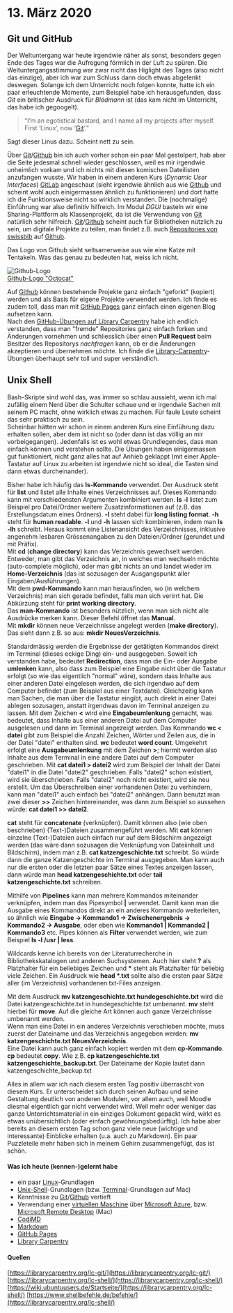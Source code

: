 # 13. März 2020
## Git und GitHub
Der Weltuntergang war heute irgendwie näher als sonst, besonders gegen Ende des Tages war die Aufregung förmlich in der Luft zu spüren. Die Weltuntergangsstimmung war zwar nicht das Higlight des Tages (also nicht das einzige), aber ich war zum Schluss dann doch etwas abgelenkt deswegen. Solange ich dem Unterricht noch folgen konnte, hatte ich ein paar erleuchtende Momente, zum Beispiel habe ich herausgefunden, dass *Git* ein britischer Ausdruck für *Blödmann* ist (das kam nicht im Unterricht, das habe ich gegoogelt).
>“I’m an egotistical bastard, and I name all my projects after myself. First ‘Linux’, now ‘[Git](https://de.wikipedia.org/wiki/Git)’.” 

Sagt dieser Linus dazu. Scheint nett zu sein.

Über [Git](https://git-scm.com)/[Github](https://github.com) bin ich auch vorher schon ein paar Mal gestolpert, hab aber die Seite jedesmal schnell wieder geschlossen, weil es mir irgendwie unheimlich vorkam und ich nichts mit diesen komischen Dateilisten anzufangen wusste. Wir haben in einem anderen Kurs (*Dynamic User Interfaces*) [GitLab](https://about.gitlab.com) angeschaut (sieht irgendwie ähnlich aus wie [Github](https://github.com) und scheint wohl auch einigermassen ähnlich zu funktionieren) und dort hatte ich die Funktionsweise nicht so wirklich verstanden. Die (nochmalige) Einführung war also definitiv hilfreich. Im Modul *DGUI* basteln wir eine Sharing-Plattform als Klassenprojekt, da ist die Verwendung von [Git](https://git-scm.com) natürlich sehr hilfreich. [Git](https://git-scm.com)/[Github](https://github.com) scheint auch für Bibliotheken nützlich zu sein, um digitale Projekte zu teilen, man findet z.B. auch [Repositories von swissbib](https://github.com/swissbib) auf [Github](https://github.com).  

Das Logo von Github sieht seltsamerweise aus wie eine Katze mit Tentakeln. Was das genau zu bedeuten hat, weiss ich nicht.  

![Github-Logo](https://github.githubassets.com/images/modules/logos_page/Octocat.png)  
[Github-Logo "Octocat"](https://github.githubassets.com/images/modules/logos_page/Octocat.png)  

Auf [Github](https://github.com) können bestehende Projekte ganz einfach "geforkt" (kopiert) werden und als Basis für eigene Projekte verwendet werden. Ich finde es zudem toll, dass man mit [GitHub Pages](https://pages.github.com) ganz einfach einen eigenen Blog aufsetzen kann.  
Nach den [GitHub-Übungen auf Library Carpentry](https://librarycarpentry.org/lc-git/) habe ich endlich verstanden, dass man "fremde" Repositories ganz einfach forken und Änderungen vornehmen und schliesslich über einen **Pull Request** beim Besitzer des Repositorys *nachfragen* kann, ob er die Änderungen akzeptieren und übernehmen möchte. Ich finde die [Library-Carpentry](https://librarycarpentry.org)-Übungen überhaupt sehr toll und super verständlich.

## Unix Shell
Bash-Skripte sind wohl das, was immer so schlau aussieht, wenn ich mal zufällig einem Nerd über die Schulter schaue und er irgendwie Sachen mit seinem PC macht, ohne wirklich etwas zu machen. Für faule Leute scheint das sehr praktisch zu sein.  
Scheinbar hätten wir schon in einem anderen Kurs eine Einführung dazu erhalten sollen, aber dem ist nicht so (oder dann ist das völlig an mir vorbeigegangen). Jedenfalls ist es wohl etwas Grundlegendes, dass man einfach können und verstehen sollte. Die Übungen haben einigermassen gut funktioniert, nicht ganz alles hat auf Anhieb geklappt (mit einer Apple-Tastatur auf Linux zu arbeiten ist irgendwie nicht so ideal, die Tasten sind dann etwas durcheinander).   

Bisher habe ich häufig das **ls-Kommando** verwendet. Der Ausdruck steht für **list** und listet alle Inhalte eines Verzeichnisses auf. Dieses Kommando kann mit verschiedensten Argumenten kombiniert werden. **ls -l** listet zum Beispiel pro Datei/Ordner weitere Zusatzinformationen auf (z.B. das Erstellungsdatum eines Ordners). **-l** steht dabei für **long listing format**. **-h** steht für **human readable**. **-l** und **-h** lassen sich kombinieren, indem man **ls -lh** schreibt. Heraus kommt eine Listenansicht des Verzeichnisses, inklusive angenehm lesbaren Grössenangaben zu den Dateien/Ordner (gerundet und mit Präfix).  
Mit **cd** (**change directory**) kann das Verzeichnis gewechselt werden. Entweder, man gibt das Verzeichnis an, in welches man wechseln möchte (auto-complete möglich), oder man gibt nichts an und landet wieder im **Home-Verzeichnis** (das ist sozusagen der Ausgangspunkt aller Eingaben/Ausführungen).  
Mit dem **pwd-Kommando** kann man herausfinden, wo (in welchem Verzeichnis) man sich gerade befindet, falls man sich verirrt hat. Die Abkürzung steht für **print working directory**.  
Das **man-Kommando** ist besonders nützlich, wenn man sich nicht alle Ausdrücke merken kann. Dieser Befehl öffnet das **Manual**.  
Mit **mkdir** können neue Verzeichnisse angelegt werden (**make directory**). Das sieht dann z.B. so aus: **mkdir NeuesVerzeichnis**.  

Standardmässig werden die Ergebnisse der getätigten Kommandos direkt im Terminal (dieses eckige Ding) ein- und ausgegeben.
Soweit ich verstanden habe, bedeutet **Redirection**, dass man die Ein- oder Ausgabe **umlenken** kann, also dass zum Beispiel eine Eingabe nicht über die Tastatur erfolgt (so wie das eigentlich "normal" wäre), sondern dass Inhalte aus einer anderen Datei eingelesen werden, die sich irgendwo auf dem Computer befindet (zum Beispiel aus einer Textdatei). Gleichzeitig kann man Sachen, die man über die Tastatur eingibt, auch direkt in einer Datei ablegen sozusagen, anstatt irgendwas davon im Terminal anzeigen zu lassen. Mit dem Zeichen **<** wird eine **Eingabeumlenkung** gemacht, was bedeutet, dass Inhalte aus einer anderen Datei auf dem Computer ausgelesen und dann im Terminal angezeigt werden. Das Kommando **wc < datei** gibt zum Beispiel die Anzahl Zeichen, Wörter und Zeilen aus, die in der Datei "datei" enthalten sind. **wc** bedeutet **word count**.
Umgekehrt erfolgt eine **Ausgabeumlenkung** mit dem Zeichen **>**; hiermit werden also Inhalte aus dem Terminal in eine andere Datei auf dem Computer geschrieben. Mit **cat datei1 > datei2** wird zum Beispiel der Inhalt der Datei "datei1" in die Datei "datei2" geschrieben. Falls "datei2" schon existiert, wird sie überschrieben. Falls "datei2" noch nicht existiert, wird sie neu erstellt. Um das Überschreiben einer vorhandenen Datei zu verhindern, kann man "datei1" auch einfach bei "datei2" anhängen. Dann benutzt man zwei dieser **>>** Zeichen hintereinander, was dann zum Beispiel so aussehen würde: **cat datei1 >> datei2**.  

**cat** steht für **concatenate** (verknüpfen). Damit können also (wie oben beschrieben) (Text-)Dateien zusammengeführt werden. Mit **cat** können einzelne (Text-)Dateien auch einfach nur auf dem Bildschirm angezeigt werden (das wäre dann sozusagen die Verknüpfung von Dateiinhalt und Bildschirm), indem man z.B. **cat katzengeschichte.txt** schreibt. So würde dann die ganze Katzengeschichte im Terminal ausgegeben. Man kann auch nur die ersten oder die letzten paar Sätze eines Textes anzeigen lassen, dann würde man **head katzengeschichte.txt** oder **tail katzengeschichte.txt** schreiben.  

Mithilfe von **Pipelines** kann man mehrere Kommandos miteinander verknüpfen, indem man das Pipesymbol **\|** verwendet. Damit kann man die Ausgabe eines Kommandos direkt an ein anderes Kommando weiterleiten, so ähnlich wie **Eingabe -> Kommando1 -> Zwischenergebnis -> Kommando2 -> Ausgabe**, oder eben wie **Kommando1 \| Kommando2 \| Kommando3** etc. Pipes können als **Filter** verwendet werden, wie zum Beispiel **ls -l /usr \| less**.  

Wildcards kenne ich bereits von der Literaturrecherche in Bibliothekskatalogen und anderen Suchsystemen. Auch hier steht **?** als Platzhalter für ein beliebiges Zeichen und **\*** steht als Platzhalter für beliebig viele Zeichen. Ein Ausdruck wie **head \*.txt** sollte also die ersten paar Sätze aller (im Verzeichnis) vorhandenen txt-Files anzeigen.  

Mit dem Ausdruck **mv katzengeschichte.txt hundegeschichte.txt** wird die Datei katzengeschichte.txt in hundegeschichte.txt umbenannt. **mv** steht hierbei für **move**. Auf die gleiche Art können auch ganze Verzeichnisse umbenannt werden.  
Wenn man eine Datei in ein anderes Verzeichnis verschieben möchte, muss zuerst der Dateiname und das Verzeichnis angegeben werden: **mv katzengeschichte.txt NeuesVerzeichnis**.   
Eine Datei kann auch ganz einfach kopiert werden mit dem **cp-Kommando**. **cp** bedeutet **copy**. Wie z.B. **cp katzengeschichte.txt katzengeschichte_backup.txt**. Der Dateiname der Kopie lautet dann katzengeschichte_backup.txt

Alles in allem war ich nach diesem ersten Tag positiv überrascht von diesem Kurs. Er unterscheidet sich durch seinen Aufbau und seine Gestaltung deutlich von anderen Modulen, vor allem auch, weil Moodle diesmal eigentlich gar nicht verwendet wird. Weil mehr oder weniger das ganze Unterrichtsmaterial in ein einziges Dokument gepackt wird, wirkt es etwas unübersichtlich (oder einfach gewöhnungsbedürftig). Ich habe aber bereits an diesem ersten Tag schon ganz viele neue (wichtige und interessante) Einblicke erhalten (u.a. auch zu Markdown). Ein paar Puzzleteile mehr haben sich in meinem Gehirn zusammengefügt, das ist schön.  

#### Was ich heute (kennen-)gelernt habe
* ein paar [Linux](https://de.wikipedia.org/wiki/Linux)-Grundlagen
* [Unix-Shell](https://de.wikipedia.org/wiki/Unix-Shell)-Grundlagen (bzw. [Terminal](https://de.wikipedia.org/wiki/Terminal_(Apple))-Grundlagen auf Mac)
* Kenntnisse zu [Git](https://git-scm.com)/[Github](https://github.com) vertieft
* Verwendung einer [virtuellen Maschine](https://de.wikipedia.org/wiki/Virtuelle_Maschine) über [Microsoft Azure](https://azure.microsoft.com/de-de/services/lab-services/), bzw. [Microsoft Remote Desktop](https://apps.apple.com/ch/app/microsoft-remote-desktop/id1295203466?mt=12) (Mac)
* [CodiMD](https://info.gwdg.de/docs-dev/doku.php?id=de:services:email_collaboration:codimd)
* [Markdown](https://www.markdownguide.org/basic-syntax/)
* [GitHub Pages](https://pages.github.com)
* [Library Carpentry](https://librarycarpentry.org)

#### Quellen
[https://librarycarpentry.org/lc-git/](https://librarycarpentry.org/lc-git/)  
[https://librarycarpentry.org/lc-shell/](https://librarycarpentry.org/lc-shell/)  
[https://wiki.ubuntuusers.de/Startseite/](https://librarycarpentry.org/lc-shell/)
[https://www.shellbefehle.de/befehle/](https://librarycarpentry.org/lc-shell/)

